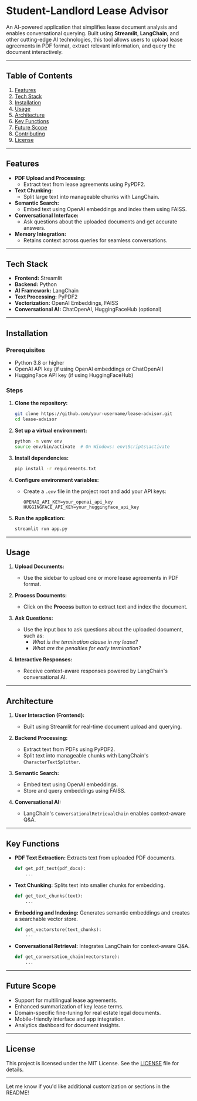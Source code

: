 # Student-Landlord Lease Advisor

An AI-powered application that simplifies lease document analysis and enables conversational querying. Built using **Streamlit**, **LangChain**, and other cutting-edge AI technologies, this tool allows users to upload lease agreements in PDF format, extract relevant information, and query the document interactively.

---

## Table of Contents
1. [Features](#features)
2. [Tech Stack](#tech-stack)
3. [Installation](#installation)
4. [Usage](#usage)
5. [Architecture](#architecture)
6. [Key Functions](#key-functions)
7. [Future Scope](#future-scope)
8. [Contributing](#contributing)
9. [License](#license)

---

## Features

- **PDF Upload and Processing:**
  - Extract text from lease agreements using PyPDF2.
- **Text Chunking:**
  - Split large text into manageable chunks with LangChain.
- **Semantic Search:**
  - Embed text using OpenAI embeddings and index them using FAISS.
- **Conversational Interface:**
  - Ask questions about the uploaded documents and get accurate answers.
- **Memory Integration:**
  - Retains context across queries for seamless conversations.

---

## Tech Stack

- **Frontend:** Streamlit
- **Backend:** Python
- **AI Framework:** LangChain
- **Text Processing:** PyPDF2
- **Vectorization:** OpenAI Embeddings, FAISS
- **Conversational AI:** ChatOpenAI, HuggingFaceHub (optional)

---

## Installation

### Prerequisites
- Python 3.8 or higher
- OpenAI API key (if using OpenAI embeddings or ChatOpenAI)
- HuggingFace API key (if using HuggingFaceHub)

### Steps

1. **Clone the repository:**
   ```bash
   git clone https://github.com/your-username/lease-advisor.git
   cd lease-advisor
   ```

2. **Set up a virtual environment:**
   ```bash
   python -m venv env
   source env/bin/activate  # On Windows: env\Scripts\activate
   ```

3. **Install dependencies:**
   ```bash
   pip install -r requirements.txt
   ```

4. **Configure environment variables:**
   - Create a `.env` file in the project root and add your API keys:
     ```
     OPENAI_API_KEY=your_openai_api_key
     HUGGINGFACE_API_KEY=your_huggingface_api_key
     ```

5. **Run the application:**
   ```bash
   streamlit run app.py
   ```

---

## Usage

1. **Upload Documents:**
   - Use the sidebar to upload one or more lease agreements in PDF format.
   
2. **Process Documents:**
   - Click on the **Process** button to extract text and index the document.

3. **Ask Questions:**
   - Use the input box to ask questions about the uploaded document, such as:
     - *What is the termination clause in my lease?*
     - *What are the penalties for early termination?*

4. **Interactive Responses:**
   - Receive context-aware responses powered by LangChain's conversational AI.

---

## Architecture

1. **User Interaction (Frontend):**
   - Built using Streamlit for real-time document upload and querying.

2. **Backend Processing:**
   - Extract text from PDFs using PyPDF2.
   - Split text into manageable chunks with LangChain's `CharacterTextSplitter`.

3. **Semantic Search:**
   - Embed text using OpenAI embeddings.
   - Store and query embeddings using FAISS.

4. **Conversational AI:**
   - LangChain's `ConversationalRetrievalChain` enables context-aware Q&A.

---

## Key Functions

- **PDF Text Extraction:**
  Extracts text from uploaded PDF documents.
  ```python
  def get_pdf_text(pdf_docs):
      ...
  ```

- **Text Chunking:**
  Splits text into smaller chunks for embedding.
  ```python
  def get_text_chunks(text):
      ...
  ```

- **Embedding and Indexing:**
  Generates semantic embeddings and creates a searchable vector store.
  ```python
  def get_vectorstore(text_chunks):
      ...
  ```

- **Conversational Retrieval:**
  Integrates LangChain for context-aware Q&A.
  ```python
  def get_conversation_chain(vectorstore):
      ...
  ```

---

## Future Scope

- Support for multilingual lease agreements.
- Enhanced summarization of key lease terms.
- Domain-specific fine-tuning for real estate legal documents.
- Mobile-friendly interface and app integration.
- Analytics dashboard for document insights.

---

## License

This project is licensed under the MIT License. See the [LICENSE](LICENSE) file for details.

---

Let me know if you'd like additional customization or sections in the README!
